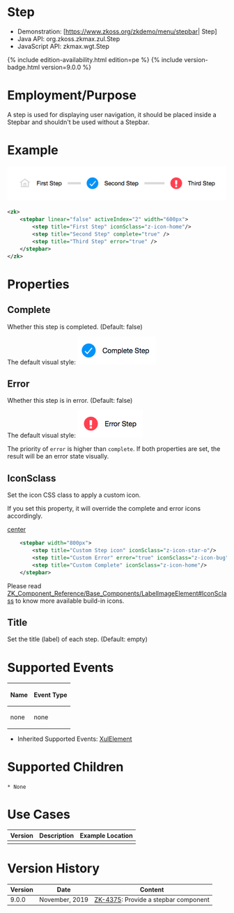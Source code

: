 

# Step

- Demonstration: \[<https://www.zkoss.org/zkdemo/menu/stepbar>\| Step\]
- Java API: <javadoc>org.zkoss.zkmax.zul.Step</javadoc>
- JavaScript API: <javadoc directory="jsdoc">zkmax.wgt.Step</javadoc>

{% include edition-availability.html edition=pe %} {% include version-badge.html version=9.0.0 %}

# Employment/Purpose

A step is used for displaying user navigation, it should be placed
inside a Stepbar and shouldn't be used without a Stepbar.

# Example

![](images/Stepbar-example.png)

``` xml
<zk>
    <stepbar linear="false" activeIndex="2" width="600px">
        <step title="First Step" iconSclass="z-icon-home"/>
        <step title="Second Step" complete="true" />
        <step title="Third Step" error="true" />
    </stepbar>
</zk>
```

# Properties

## Complete

Whether this step is completed. (Default: false)

The default visual style:
![](images/Step-complete-default.png "Step-complete-default.png")

## Error

Whether this step is in error. (Default: false)

The default visual style:
![](images/Step-error-default.png "Step-error-default.png")

The priority of `error` is higher than `complete`. If both properties
are set, the result will be an error state visually.

## IconSclass

Set the icon CSS class to apply a custom icon.

If you set this property, it will override the complete and error icons
accordingly.

[center ](File:Step-iconsclass.png)

``` xml
    <stepbar width="800px">
        <step title="Custom Step icon" iconSclass="z-icon-star-o"/>
        <step title="Custom Error" error="true" iconSclass="z-icon-bug"/>
        <step title="Custom Complete" iconSclass="z-icon-home"/>
    </stepbar>
```

Please read
[ZK_Component_Reference/Base_Components/LabelImageElement#IconSclass](ZK_Component_Reference/Base_Components/LabelImageElement#IconSclass)
to know more available build-in icons.

## Title

Set the title (label) of each step. (Default: empty)

# Supported Events

<table>
<thead>
<tr class="header">
<th><center>
<p>Name</p>
</center></th>
<th><center>
<p>Event Type</p>
</center></th>
</tr>
</thead>
<tbody>
<tr class="odd">
<td><p>none</p></td>
<td><p>none</p></td>
</tr>
</tbody>
</table>

- Inherited Supported Events: [
  XulElement](ZK_Component_Reference/Base_Components/XulElement#Supported_Events)

# Supported Children

`* None`

# Use Cases

| Version | Description | Example Location |
|---------|-------------|------------------|
|         |             |                  |

# Version History



| Version | Date           | Content                                                                          |
|---------|----------------|----------------------------------------------------------------------------------|
| 9.0.0   | November, 2019 | [ZK-4375](https://tracker.zkoss.org/browse/ZK-4375): Provide a stepbar component |


